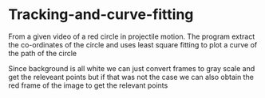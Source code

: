 # Tracking-and-curve-fitting
From a given video of a red circle in projectile motion. The program extract the co-ordinates of the circle and uses least square fitting to plot a curve of the path of the circle

Since background is all white we can just convert frames to gray scale and get the releveant points but if that was not the case we can also obtain the red frame of the image to get the relevant points

